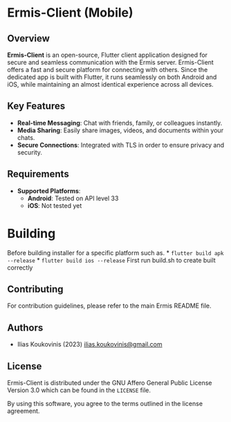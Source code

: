 # Ermis-Client (Mobile)

[ilias.koukovinis@gmail.com]: https://mail.google.com/mail/u/0/?tab=rm&ogbl#search/ilias.koukovinis%40gmail.com

## Overview

**Ermis-Client** is an open-source, Flutter client application designed for secure and seamless communication with the Ermis server. Ermis-Client offers a fast and secure platform for connecting with others. Since the dedicated app is built with Flutter, it runs seamlessly on both Android and iOS, while maintaining an almost identical experience across all devices.

## Key Features

- **Real-time Messaging**: Chat with friends, family, or colleagues instantly.
- **Media Sharing**: Easily share images, videos, and documents within your chats.
- **Secure Connections**: Integrated with TLS in order to ensure privacy and security.

## Requirements

- **Supported Platforms**:
    - **Android**: Tested on API level 33  
    - **iOS**: Not tested yet  

# Building

Before building installer for a specific platform such as.
    * ```flutter build apk --release```
    * ```flutter build ios --release```
First run build.sh to create built correctly

## Contributing

For contribution guidelines, please refer to the main Ermis README file.

## Authors

* Ilias Koukovinis (2023) [ilias.koukovinis@gmail.com]

## License

Ermis-Client is distributed under the GNU Affero General Public License Version 3.0 which can be found in the `LICENSE` file.

By using this software, you agree to the terms outlined in the license agreement.

